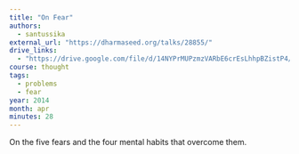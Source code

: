 ```yaml
---
title: "On Fear"
authors:
  - santussika
external_url: "https://dharmaseed.org/talks/28855/"
drive_links:
  - "https://drive.google.com/file/d/14NYPrMUPzmzVARbE6crEsLhhpBZistP4/view?usp=drivesdk"
course: thought
tags:
  - problems
  - fear
year: 2014
month: apr
minutes: 28
---
```


On the five fears and the four mental habits that overcome them.
